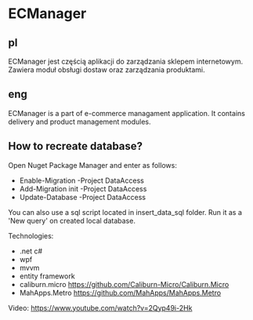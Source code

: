 ECManager
===========

pl
----
ECManager jest częścią aplikacji do zarządzania sklepem internetowym.
Zawiera moduł obsługi dostaw oraz zarządzania produktami.

eng
----
ECManager is a part of e-commerce managament application. 
It contains delivery and product management modules.

How to recreate database?
---
Open Nuget Package Manager and enter as follows:
* Enable-Migration -Project DataAccess
* Add-Migration init -Project DataAccess
* Update-Database -Project DataAccess

You can also use a sql script located in insert_data_sql folder. Run it as a 'New query' on created local database.

Technologies:
* .net c#
* wpf
* mvvm
* entity framework
* caliburn.micro https://github.com/Caliburn-Micro/Caliburn.Micro
* MahApps.Metro https://github.com/MahApps/MahApps.Metro

Video: https://www.youtube.com/watch?v=2Qyp49i-2Hk

